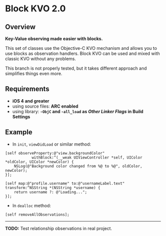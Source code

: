 Block KVO 2.0
=============

Overview
--------

**Key-Value observing made easier with blocks.**

This set of classes use the Objective-C KVO mechanism and allows you to use blocks as observation handlers.
Block KVO can be used and mixed with classic KVO without any problems.

This branch is not properly tested, but it takes different approach and simplifies things even more.

Requirements
-------------
  - **iOS 4 and greater**
  - using source files: **ARC enabled**
  - using library: **`-ObjC` and `-all_load` as _Other Linker Flags_ in Build Settings**


Example
-------

  - In `init`, `viewDidLoad` or similar method:
  
```objc
[self observeProperty:@"view.backgroundColor"
            withBlock:^(__weak UIViewController *self, UIColor *oldColor, UIColor *newColor) {
    NSLog(@"Background color changed from %@ to %@", oldColor, newColor);
}];
```

```objc
[self map:@"profile.username" to:@"usernameLabel.text" transform:^NSString *(NSString *username) {
    return username ?: @"Loading...";
}];
```

  - In `dealloc` method:

```objc
[self removeAllObservations];
````


---------

**TODO:** Test relationship observations in real project.
